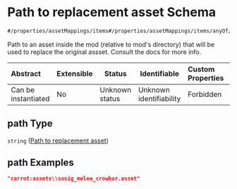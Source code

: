 # Path to replacement asset Schema

```txt
#/properties/assetMappings/items#/properties/assetMappings/items/anyOf/0/properties/path
```

Path to an asset inside the mod (relative to mod's directory) that will be used to replace the original assset. Consult the docs for more info.


| Abstract            | Extensible | Status         | Identifiable            | Custom Properties | Additional Properties | Access Restrictions | Defined In                                                               |
| :------------------ | ---------- | -------------- | ----------------------- | :---------------- | --------------------- | ------------------- | ------------------------------------------------------------------------ |
| Can be instantiated | No         | Unknown status | Unknown identifiability | Forbidden         | Allowed               | none                | [manifest.schema.json\*](../manifest.schema.json "open original schema") |

## path Type

`string` ([Path to replacement asset](manifest-properties-asset-mappings-items-anyof-an-asset-mapping-properties-path-to-replacement-asset.md))

## path Examples

```json
"carrot:assets\\sosig_melee_crowbar.asset"
```
